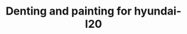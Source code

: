 ---
title: "Denting and painting for hyundai-I20"
servicedOn: "Nov 04 2023"
brand: "hyundai"
model: "I20"
color: "red" 
heroImage:
    url: "/img/services/hyundai-I20.png"
    alt: "hyundai-I20"
---